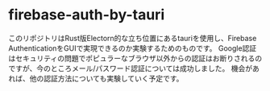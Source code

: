 # firebase-auth-by-tauri

このリポジトリはRust版Electorn的な立ち位置にあるtauriを使用し、Firebase AuthenticationをGUIで実現できるのか実験するためのものです。
Google認証はセキュリティの問題でポピュラーなブラウザ以外からの認証はお断りされるのですが、今のところメール/パスワード認証については成功しました。
機会があれば、他の認証方法についても実験していく予定です。